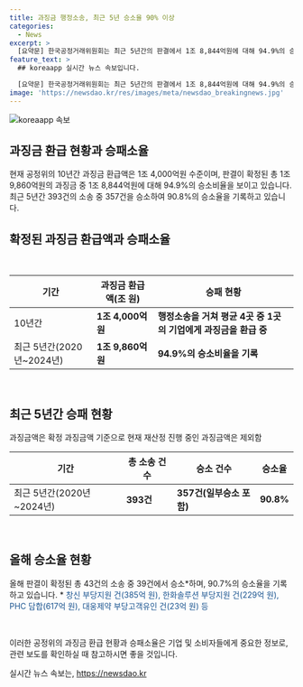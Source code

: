 ```yaml
---
title: 과징금 행정소송, 최근 5년 승소율 90% 이상
categories:
  - News
excerpt: >
  [요약문] 한국공정거래위원회는 최근 5년간의 판결에서 1조 8,844억원에 대해 94.9%의 승소를 거둬내며 과징금 환급 현황을 설명했다. 또한 올해 43건의 소송 중 39건에서 승소함으로써 90.7%의 승소율을 기록했다. 이에 대한 관련 보도의 참고를 요청하고 있다.
feature_text: >
  ## koreaapp 실시간 뉴스 속보입니다.

  [요약문] 한국공정거래위원회는 최근 5년간의 판결에서 1조 8,844억원에 대해 94.9%의 승소를 거둬내며 과징금 환급 현황을 설명했다. 또한 올해 43건의 소송 중 39건에서 승소함으로써 90.7%의 승소율을 기록했다. 이에 대한 관련 보도의 참고를 요청하고 있다.
image: 'https://newsdao.kr/res/images/meta/newsdao_breakingnews.jpg'
---
```


<p><img src="https://newsdao.kr/res/images/meta/newsdao_breakingnews.jpg" alt="koreaapp 속보" /></p>

<h2 data-ke-size="size26">과징금 환급 현황과 승패소율</h2>

<p>현재 공정위의 10년간 과징금 환급액은 1조 4,000억원 수준이며, 판결이 확정된 총 1조 9,860억원의 과징금 중 1조 8,844억원에 대해 94.9%의 승소비율을 보이고 있습니다. 최근 5년간 393건의 소송 중 357건을 승소하여 90.8%의 승소율을 기록하고 있습니다.</p>

<h2 data-ke-size="size26">확정된 과징금 환급액과 승패소율</h2>

<p data-ke-size="size16">&#8203;</p>

<table>
    <thead>
        <tr>
            <th>기간</th>
            <th>과징금 환급액(조 원)</th>
            <th>승패 현황</th>
        </tr>
    </thead>
    <tbody>
        <tr>
            <td>10년간</td>
            <td><b>1조 4,000억원</b></td>
            <td><b>행정소송을 거쳐 평균 4곳 중 1곳의 기업에게 과징금을 환급 중</b></td>
        </tr>
        <tr>
            <td>최근 5년간(2020년~2024년)</td>
            <td><b>1조 9,860억원</b></td>
            <td><b>94.9%의 승소비율을 기록</b></td>
        </tr>
    </tbody>
</table>

<p data-ke-size="size16">&nbsp;</p>

<h2>최근 5년간 승패 현황</h2>

<p data-ke-size="size16">과징금액은 확정 과징금액 기준으로 현재 재산정 진행 중인 과징금액은 제외함</p>

<table>
    <thead>
        <tr>
            <th>기간</th>
            <th>총 소송 건수</th>
            <th>승소 건수</th>
            <th>승소율</th>
        </tr>
    </thead>
    <tbody>
        <tr>
            <td>최근 5년간(2020년~2024년)</td>
            <td><b>393건</b></td>
            <td><b>357건(일부승소 포함)</b></td>
            <td><b>90.8%</b></td>
        </tr>
    </tbody>
</table>

<p data-ke-size="size16">&nbsp;</p>

<h2>올해 승소율 현황</h2>

<p>올해 판결이 확정된 총 43건의 소송 중 39건에서 승소*하며, 90.7%의 승소율을 기록하고 있습니다.
* <span style="color: #1a5490;">창신 부당지원 건(385억 원), 한화솔루션 부당지원 건(229억 원), PHC 담합(617억 원), 대웅제약 부당고객유인 건(23억 원) 등</span></p>

<p data-ke-size="size16">&nbsp;</p>

<p>이러한 공정위의 과징금 환급 현황과 승패소율은 기업 및 소비자들에게 중요한 정보로, 관련 보도를 확인하실 때 참고하시면 좋을 것입니다.</p>
실시간 뉴스 속보는, <a href="https://newsdao.kr" rel="dofollow">https://newsdao.kr</a>


